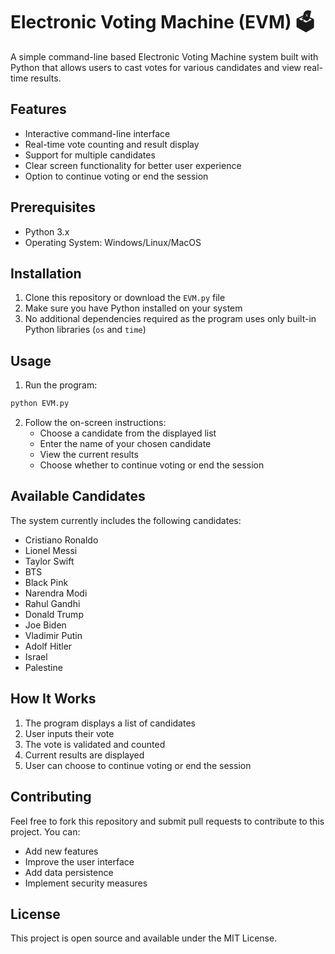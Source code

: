 # Electronic Voting Machine (EVM) 🗳

A simple command-line based Electronic Voting Machine system built with Python that allows users to cast votes for various candidates and view real-time results.

## Features

- Interactive command-line interface
- Real-time vote counting and result display
- Support for multiple candidates
- Clear screen functionality for better user experience
- Option to continue voting or end the session

## Prerequisites

- Python 3.x
- Operating System: Windows/Linux/MacOS

## Installation

1. Clone this repository or download the `EVM.py` file
2. Make sure you have Python installed on your system
3. No additional dependencies required as the program uses only built-in Python libraries (`os` and `time`)

## Usage

1. Run the program:
```bash
python EVM.py
```

2. Follow the on-screen instructions:
   - Choose a candidate from the displayed list
   - Enter the name of your chosen candidate
   - View the current results
   - Choose whether to continue voting or end the session

## Available Candidates

The system currently includes the following candidates:
- Cristiano Ronaldo
- Lionel Messi
- Taylor Swift
- BTS
- Black Pink
- Narendra Modi
- Rahul Gandhi
- Donald Trump
- Joe Biden
- Vladimir Putin
- Adolf Hitler
- Israel
- Palestine

## How It Works

1. The program displays a list of candidates
2. User inputs their vote
3. The vote is validated and counted
4. Current results are displayed
5. User can choose to continue voting or end the session

## Contributing

Feel free to fork this repository and submit pull requests to contribute to this project. You can:
- Add new features
- Improve the user interface
- Add data persistence
- Implement security measures

## License

This project is open source and available under the MIT License. 
